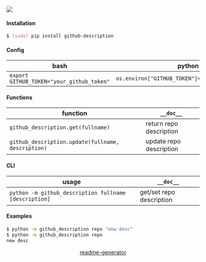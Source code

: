 <!--
https://pypi.org/project/readme-generator/
-->

[![](https://img.shields.io/pypi/pyversions/github-description.svg?longCache=True)](https://pypi.org/project/github-description/)

#### Installation
```bash
$ [sudo] pip install github-description
```

#### Config
bash|python
-|-
`export GITHUB_TOKEN="your_github_token"`|`os.environ["GITHUB_TOKEN"]="your_github_token"`

#### Functions
function|`__doc__`
-|-
`github_description.get(fullname)` |return repo description
`github_description.update(fullname, description)` |update repo description

#### CLI
usage|`__doc__`
-|-
`python -m github_description fullname [description]` |get/set repo description

#### Examples
```bash
$ python -m github_description repo "new desc"
$ python -m github_description repo
new desc
```

<p align="center">
    <a href="https://pypi.org/project/readme-generator/">readme-generator</a>
</p>